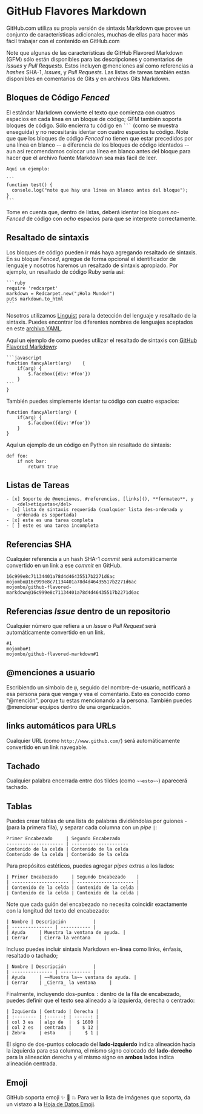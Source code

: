 GitHub Flavores Markdown
========================

GitHub.com utiliza su propia versión de sintaxis Markdown que provee un
conjunto de características adicionales, muchas de ellas para hacer más fácil
trabajar con el contenido en GitHub.com

Note que algunas de las características de GitHub Flavored Markdown (GFM)
sólo están disponibles para las descripciones y comentarios de _issues_ y
_Pull Requests_. Estos incluyen @menciones así como referencias a _hashes_
SHA-1, _Issues_, y _Pull Requests_. Las listas de tareas también están
disponibles en comentarios de Gits y en archivos Gits Markdown.


## Bloques de Código _Fenced_ ##

El estándar Markdown convierte el texto que comienza con cuatros espacios en
cada línea en un bloque de código; GFM también soporta bloques de código. Sólo
encierra tu código en `` ``` `` (como se muestra enseguida) y no necesitarás
identar con cuatro espacios tu código. Note que que los bloques de código
_Fenced_ no tienen que estar precedidos por una línea en blanco -- a
diferencia de los bloques de código identados -- aun así recomendamos colocar
una línea en blanco antes del bloque para hacer que el archivo fuente Markdown
sea más fácil de leer.

    Aquí un ejemplo:

    ```
    function test() {
      console.log("note que hay una línea en blanco antes del bloque");
    }
    ```

Tome en cuenta que, dentro de listas, deberá identar los bloques
_no-Fenced_ de código con _ocho_ espacios para que se interprete
correctamente.


## Resaltado de sintaxis ##

Los bloques de código pueden ir más haya agregando resaltado de sintaxis. En
su bloque _Fenced_, agregue de forma opcional el identificador de lenguaje y
nosotros haremos un resaltado de sintaxis apropiado. Por ejemplo, un resaltado
de código Ruby sería así:

    ```ruby
    require 'redcarpet'
    markdown = Redcarpet.new("¡Hola Mundo!")
    puts markdown.to_html
    ```

Nosotros utilizamos [Linguist][] para la detección del lenguaje y resaltado de
la sintaxis. Puedes encontrar los diferentes nombres de lenguajes aceptados en
este [archivo YAML][].

  [Linguist]: https://github.com/github/linguist
  [archivo YAML]: https://github.com/github/linguist/blob/master/lib/linguist/languages.yml

Aquí un ejemplo de como puedes utilizar el resaltado de sintaxis con 
[GitHub Flavored Markdown][GFM]:

 [GFM]: https://help.github.com/articles/github-flavored-markdown

    ```javascript
    function fancyAlert(arg)    {
        if(arg) {
            $.facebox({div:'#foo'})
        }
    ```
    }

También puedes simplemente identar tu código con cuatro espacios:

    function fancyAlert(arg) {
        if(arg) {
            $.facebox({div:'#foo'})
        }
    }

Aquí un ejemplo de un código en Python sin resaltado de sintaxis:

    def foo:
        if not bar:
            return true


## Listas de Tareas ##

    - [x] Soporte de @menciones, #referencias, [links](), **formateo**, y
        <del>etiquetas</del>
    - [x] lista de sintaxis requerida (cualquier lista des-ordenada y
        ordenada es soportada)
    - [x] este es una tarea completa
    - [ ] este es una tarea incompleta


## Referencias SHA ##

Cualquier referencia a un hash SHA-1 _commit_ será automáticamente convertido
en un link a ese _commit_ en GitHub.

```
16c999e8c71134401a78d4d46435517b2271d6ac
mojombo@16c999e8c71134401a78d4d46435517b2271d6ac
mojombo/github-flavored-markdown@16c999e8c71134401a78d4d46435517b2271d6ac
```

## Referencias _Issue_ dentro de un repositorio ##

Cualquier número que refiera a un _Issue_ o _Pull Request_ será
automáticamente convertido en un link.

    #1
    mojombo#1
    mojombo/github-flavored-markdown#1


## @menciones a usuario ##

Escribiendo un símbolo de `@`, seguido del nombre-de-usuario, notificará a
esa persona para que venga y vea el comentario. Esto es conocido como
"@mención", porque tu estas mencionando a la persona. También puedes
@mencionar equipos dentro de una organización.


## links automáticos para URLs ##

Cualquier URL (como `http://www.github.com/`) será automáticamente convertido
en un link navegable.


## Tachado ##

Cualquier palabra encerrada entre dos tildes (como `~~esto~~`) aparecerá
tachado.


## Tablas ##

Puedes crear tablas de una lista de palabras dividiéndolas por guiones `-`
(para la primera fila), y separar cada columna con un _pipe_ `|`:

    Primer Encabezado     | Segundo Encabezado
    --------------------- | ---------------------
    Contenido de la celda | Contenido de la celda
    Contenido de la celda | Contenido de la celda

Para propósitos estéticos, puedes agregar _pipes_ extras a los lados:

    | Primer Encabezado     | Segundo Encabezado    |
    | --------------------- | --------------------- |
    | Contenido de la celda | Contenido de la celda |
    | Contenido de la celda | Contenido de la celda |

Note que cada guión del encabezado no necesita coincidir exactamente con la
longitud del texto del encabezado:

    | Nombre | Descripción          |
    | --------------- | ----------- |
    | Ayuda     | Muestra la ventana de ayuda. |
    | Cerrar    | Cierra la ventana     |

Incluso puedes incluir sintaxis Markdown en-línea como links, énfasis,
resaltado o tachado;

    | Nombre | Descripción          |
    | --------------- | ----------- |
    | Ayuda     | ~~Muestra la~~ ventana de ayuda. |
    | Cerrar    | _Cierra_ la ventana     |

Finalmente, incluyendo dos-puntos `:` dentro de la fila de encabezado, puedes
definir que el texto sea alineado a la izquierda, derecha o centrado:

    | Izquierda | Centrado | Derecha |
    | :-------- | :------: | ------: |
    | col 3 es  | algo de  |  $ 1600 |
    | col 2 es  | centrada |    $ 12 |
    | Zebra     | esta     |     $ 1 |

El signo de dos-puntos colocado del __lado-izquierdo__ indica alineación
hacia la izquierda para esa columna, el mismo signo colocado del
__lado-derecho__ para la alineación derecha y el mismo signo en __ambos__
lados indica alineación centrada.


## Emoji ##

GitHub soporta emoji :sparkles: :camel: :boom: Para ver la lista de
imágenes que soporta, da un vistazo a la [Hoja de Datos Emoji][Emoji].

[Emoji]: http://www.emoji-cheat-sheet.com/